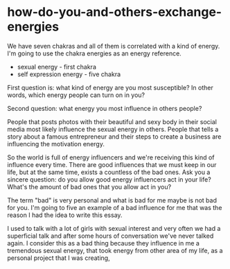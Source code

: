 # how-do-you-and-others-exchange-energies

We have seven chakras and all of them is correlated with a kind of energy. I'm going to use the chakra energies as an energy reference.

* sexual energy - first chakra
* self expression energy - five chakra

First question is: what kind of energy are you most susceptible? In other words, which energy people can turn on in you?

Second question: what energy you most influence in others people?

People that posts photos with their beautiful and sexy body in their social media most likely influence the sexual energy in others. People that tells a story about a famous entrepreneur and their steps to create a business are influencing the motivation energy.

So the world is full of energy influencers and we're receiving this kind of influence every time. There are good influences that we must keep in our life, but at the same time, exists a countless of the bad ones. Ask you a sincere question: do you allow good energy influencers act in your life? What's the amount of bad ones that you allow act in you?

The term "bad" is very personal and what is bad for me maybe is not bad for you. I'm going to five an example of a bad influence for me that was the reason I had the idea to write this essay.

I used to talk with a lot of girls with sexual interest and very often we had a superficial talk and after some hours of conversation we've never talked again. I consider this as a bad thing because they influence in me a tremendous sexual energy, that took energy from other area of my life, as a personal project that I was creating,

